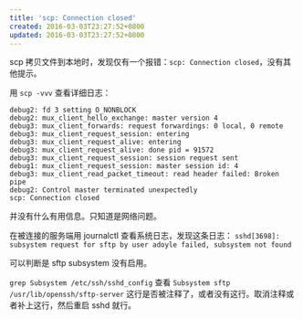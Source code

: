 ```yaml
---
title: 'scp: Connection closed'
created: 2016-03-03T23:27:52+0800
updated: 2016-03-03T23:27:52+0800
---
```



scp 拷贝文件到本地时，发现仅有一个报错：`scp: Connection closed`，没有其他提示。

用 `scp -vvv` 查看详细日志：

```
debug2: fd 3 setting O_NONBLOCK
debug2: mux_client_hello_exchange: master version 4
debug3: mux_client_forwards: request forwardings: 0 local, 0 remote
debug3: mux_client_request_session: entering
debug3: mux_client_request_alive: entering
debug3: mux_client_request_alive: done pid = 91572
debug3: mux_client_request_session: session request sent
debug1: mux_client_request_session: master session id: 4
debug3: mux_client_read_packet_timeout: read header failed: Broken pipe
debug2: Control master terminated unexpectedly
scp: Connection closed
```

并没有什么有用信息。只知道是网络问题。

在被连接的服务端用 journalctl 查看系统日志，发现这条日志：
`sshd[3698]: subsystem request for sftp by user adoyle failed, subsystem not found`

可以判断是 sftp subsystem 没有启用。

`grep Subsystem /etc/ssh/sshd_config` 查看 `Subsystem sftp /usr/lib/openssh/sftp-server` 这行是否被注释了，或者没有这行。取消注释或者补上这行，然后重启 sshd 就行。
